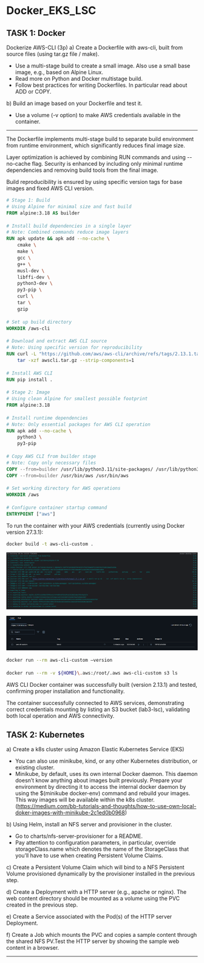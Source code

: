 # Docker_EKS_LSC


## TASK 1: Docker
Dockerize AWS-CLI (3p) 
a) Create a Dockerfile with aws-cli, built from source files (using tar.gz file / make).
* Use a multi-stage build to create a small image. Also use a small base image, e.g., based on Alpine Linux. 
* Read more on Python and Docker multistage build.
* Follow best practices for writing Dockerfiles. In particular read about ADD or COPY. 

b) Build an image based on your Dockerfile and test it.  
* Use a volume (-v option) to make AWS credentials available in the container. 

---

The Dockerfile implements multi-stage build to separate build environment from runtime environment, which significantly reduces final image size. 

Layer optimization is achieved by combining RUN commands and using --no-cache flag. Security is enhanced by including only minimal runtime dependencies and removing build tools from the final image. 

Build reproducibility is ensured by using specific version tags for base images and fixed AWS CLI version.

```dockerfile
# Stage 1: Build
# Using Alpine for minimal size and fast build
FROM alpine:3.18 AS builder

# Install build dependencies in a single layer
# Note: Combined commands reduce image layers
RUN apk update && apk add --no-cache \
    cmake \
    make \
    gcc \
    g++ \
    musl-dev \
    libffi-dev \
    python3-dev \
    py3-pip \
    curl \
    tar \
    gzip

# Set up build directory
WORKDIR /aws-cli

# Download and extract AWS CLI source
# Note: Using specific version for reproducibility
RUN curl -L "https://github.com/aws/aws-cli/archive/refs/tags/2.13.1.tar.gz" -o awscli.tar.gz && \
    tar -xzf awscli.tar.gz --strip-components=1

# Install AWS CLI
RUN pip install .

# Stage 2: Image
# Using clean Alpine for smallest possible footprint
FROM alpine:3.18

# Install runtime dependencies
# Note: Only essential packages for AWS CLI operation
RUN apk add --no-cache \
    python3 \
    py3-pip

# Copy AWS CLI from builder stage
# Note: Copy only necessary files
COPY --from=builder /usr/lib/python3.11/site-packages/ /usr/lib/python3.11/site-packages/
COPY --from=builder /usr/bin/aws /usr/bin/aws

# Set working directory for AWS operations
WORKDIR /aws

# Configure container startup command
ENTRYPOINT ["aws"]
```

To run the container with your AWS credentials (currently using Docker version 27.3.1):

```bash
docker build -t aws-cli-custom .
```

![img_1.png](../images/img_1.png)


![img_2.png](../images/img_2.png)

```bash
docker run --rm aws-cli-custom –version

docker run --rm -v ${HOME}\.aws:/root/.aws aws-cli-custom s3 ls
```

AWS CLI Docker container was successfully built (version 2.13.1) and tested, confirming proper installation and functionality. 

The container successfully connected to AWS services, demonstrating correct credentials mounting by listing an S3 bucket (lab3-lsc), validating both local operation and AWS connectivity.


## TASK 2: Kubernetes
a)	Create a k8s cluster using Amazon Elastic Kubernetes Service (EKS)
* You can also use minikube, kind, or any other Kubernetes distribution, or existing cluster.
* Minikube, by default, uses its own internal Docker daemon. This daemon doesn’t know anything about images built previously. Prepare your environment by directing it to access the internal docker daemon by using the $(minikube docker-env) command and rebuild your images. This way images will be available within the k8s cluster. (https://medium.com/bb-tutorials-and-thoughts/how-to-use-own-local-doker-images-with-minikube-2c1ed0b0968)

b)	Using Helm, install an NFS server and provisioner in the cluster.
* Go to charts/nfs-server-provisioner for a README.
* Pay attention to configuration parameters, in particular, override storageClass.name which denotes the name of the StorageClass that you’ll have to use when creating Persistent Volume Claims.

c)	Create a Persistent Volume Claim which will bind to a NFS Persistent Volume provisioned dynamically by the provisioner installed in the previous step.

d)	Create a Deployment with a HTTP server (e.g., apache or nginx). The web content directory should be mounted as a volume using the PVC created in the previous step.

e)	Create a Service associated with the Pod(s) of the HTTP server Deployment.

f)	Create a Job which mounts the PVC and copies a sample content through the shared NFS PV.Test the HTTP server by showing the sample web content in a browser.

---



